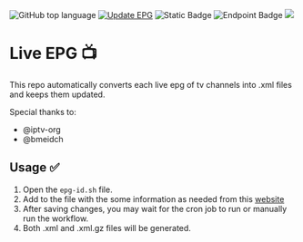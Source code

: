 ![GitHub top language](https://img.shields.io/github/languages/top/didikc/TV-EPG?color=yellow)
[![Update EPG](https://github.com/didikc/TV-EPG/actions/workflows/epg.yml/badge.svg)](https://github.com/didikc/TV-EPG/actions/workflows/epg.yml)
![Static Badge](https://img.shields.io/badge/Live-EPG-blue?labelColor=black)
![Endpoint Badge](https://img.shields.io/endpoint?url=https%3A%2F%2Fhits.dwyl.com%2Fdidikc%2FTV-EPG.json&color=orange)
![](https://komarev.com/ghpvc/?username=didikc&color=lightgrey)

# Live EPG 📺
This repo automatically converts each live epg of tv channels into .xml files and keeps them updated. 

Special thanks to:
- @iptv-org
- @bmeidch

## Usage ✅
1. Open the `epg-id.sh` file.
2. Add to the file with the some information as needed from this [website](https://github.com/iptv-org/epg/tree/master/sites)
3. After saving changes, you may wait for the cron job to run or manually run the workflow.
4. Both .xml and .xml.gz files will be generated.
